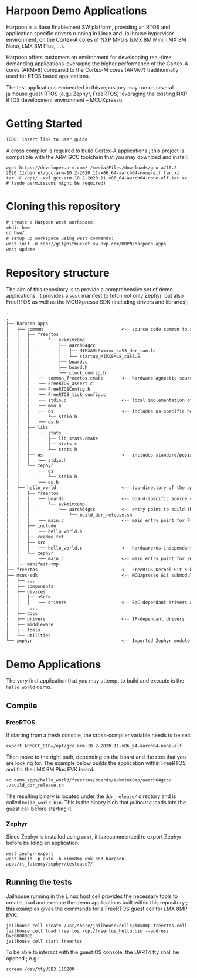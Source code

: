 # Harpoon Demo Applications

Harpoon is a Base Enablement SW platform, providing an RTOS and application specific drivers running in Linux and Jailhouse hypervisor environment, on the Cortex-A cores of NXP MPU’s (i.MX 8M Mini, i.MX 8M Nano, i.MX 8M Plus, ...).

Harpoon offers customers an environment for developping real-time demanding applications leveraging the higher performance of the Cortex-A cores (ARMv8) compared to the Cortex-M cores (ARMv7) traditionnally used for RTOS based applications.

The test applications embedded in this repository may run on several jailhouse guest RTOS (e.g.: Zephyr, FreeRTOS) leveraging the existing NXP RTOS development environment – MCUXpresso.

# Getting Started

```txt
TODO: insert link to user guide
```

A cross compiler is required to build Cortex-A applications ; this project is compatible with the ARM GCC toolchain that you may download and install:

```
wget https://developer.arm.com/-/media/Files/downloads/gnu-a/10.2-2020.11/binrel/gcc-arm-10.2-2020.11-x86_64-aarch64-none-elf.tar.xz
tar -C /opt/ -xvf gcc-arm-10.2-2020.11-x86_64-aarch64-none-elf.tar.xz     # (sudo permissions might be required)
```

# Cloning this repository

```txt
# create a Harpoon west workspace:
mkdir hww
cd hww/
# setup up workspace using west commands:
west init -m ssh://git@bitbucket.sw.nxp.com/HRPN/harpoon-apps
west update
```

# Repository structure

The aim of this repository is to provide a comprehensive set of demo applications.
It provides a `west` manifest to fetch not only Zephyr, but also FreeRTOS as well as the MCUXpresso SDK (including drivers and libraries):

```txt
.
.
├── harpoon-apps
│   ├── common                              <-- source code common to all applications
│   │   ├── freertos
│   │   │   │   └── evkmimx8mp
│   │   │   │       ├── aarch64gcc
│   │   │   │       │   ├── MIMX8ML8xxxxx_ca53_ddr_ram.ld
│   │   │   │       │   └── startup_MIMX8ML8_ca53.S
│   │   │   │       ├── board.c
│   │   │   │       ├── board.h
│   │   │   │       └── clock_config.h
│   │   │   ├── common_freertos.cmake       <-- hardware-agnostic source code for FreeRTOS
│   │   │   ├── FreeRTOS_assert.c
│   │   │   ├── FreeRTOSConfig.h
│   │   │   ├── FreeRTOS_tick_config.c
│   │   │   ├── stdio.c                     <-- local implementation of the os APIs
│   │   │   ├── mmu.h
│   │   │   ├── os                          <-- includes os-specific header files for the os APIs
│   │   │   │   └── stdio.h
│   │   │   └── os.h
│   │   ├── libs
│   │   │   └── stats
│   │   │       ├── lib_stats.cmake
│   │   │       ├── stats.c
│   │   │       └── stats.h
│   │   ├── os                              <-- includes standard/posix header files os APIs
│   │   │   └── stdio.h
│   │   └── zephyr
│   │       ├── os
│   │       │   └── stdio.h
│   │       └── os.h
│   ├── hello_world                         <-- top-directory of the application
│   │   ├── freertos
│   │   │   ├── boards                      <-- board-specific source code used for FreeRTOS
│   │   │   │   └── evkmimx8mp
│   │   │   │       └── aarch64gcc          <-- entry point to build this application for FreeRTOS/evkmimx8mp
│   │   │   │           └── build_ddr_release.sh
│   │   │   └── main.c                      <-- main entry point for FreeRTOS
│   │   ├── include
│   │   │   └── hello_world.h
│   │   ├── readme.txt
│   │   ├── src
│   │   │   └── hello_world.c               <-- hardware/os-independant source code for the application
│   │   └── zephyr
│   │       └── main.c                      <-- main entry point for Zephyr
│   └── manifest-tmp
├── freertos                                <-- FreeRTOS-Kernel Git submodule
├── mcux-sdk                                <-- MCUXpresso Git submodule
│   ├── ...
│   ├── components
│   ├── devices
│   │   ├── <SoC>
│   │   │   ├── drivers                     <-- SoC-dependant drivers and hardware definitions
│   │    ...
│   ├── docs
│   ├── drivers                             <-- IP-dependant drivers
│   ├── middleware
│   ├── tools
│   └── utilities
└── zephyr                                  <-- Imported Zephyr module
```

# Demo Applications

The very first application that you may attempt to build and execute is the `hello_world` demo.

## Compile

### FreeRTOS

If starting from a fresh console, the cross-compiler variable needs to be set:

```
export ARMGCC_DIR=/opt/gcc-arm-10.2-2020.11-x86_64-aarch64-none-elf
```

Then move to the right path, depending on the board and the rtos that you are looking for. The example below builds the application within FreeRTOS and for the i.MX 8M Plus EVK board:

```
cd demo_apps/hello_world/freertos/boards/evkmimx8mp/aarch64gcc/
./build_ddr_release.sh
```

The resulting binary is located under the `ddr_release/` directory and is called `hello_world.bin`. This is the binary blob that _jailhouse_ loads into the guest cell before starting it.

### Zephyr

Since Zephyr is installed using `west`, it is recommended to export Zephyr before building an application:

```
west zephyr-export
west build -p auto -b mimx8mp_evk_a53 harpoon-apps/rt_latency/zephyr/testcase7/
```

## Running the tests

Jailhouse running in the Linux host cell provides the necessary tools to create, load and execute the demo applications built within this repository ; this examples gives the commands for a FreeRTOS guest cell for i.MX 8MP EVK:

```
jailhouse cell create /usr/share/jailhouse/cells/imx8mp-freertos.cell
jailhouse cell load freertos /opt/freertos_hello.bin --address 0xc0000000
jailhouse cell start freertos
```

To be able to interact with the guest OS console, the UART4 tty shall be opened ; e.g.:

```
screen /dev/ttyUSB3 115200
```
